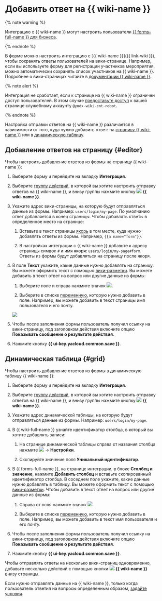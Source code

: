 # Добавить ответ на {{ wiki-name }}


{% note warning %}

Интеграцию с {{ wiki-name }} могут настроить пользователи [{{ forms-full-name }} для бизнеса](forms-for-org.md).

{% endnote %}


В форме можно настроить интеграцию с [{{ wiki-name }}]({{ link-wiki }}), чтобы сохранять ответы пользователей на вики-странице. Например, если вы используете форму для регистрации участников мероприятия, можно автоматически сохранять список участников на {{ wiki-name }}. Подробнее о вики-страницах читайте в [документации {{ wiki-name }}](../wiki/old-editor.md).

{% note alert %}

Интеграция не сработает, если к странице на {{ wiki-name }} ограничен доступ пользователей. В этом случае [предоставьте доступ](../wiki/page-management/access-setup.md) к вашей странице служебному аккаунту `@yndx-wiki-cnt-robot`.

{% endnote %}

Настройка отправки ответов на {{ wiki-name }} различается в зависимости от того, куда нужно добавить ответ: на [страницу {{ wiki-name }}](#editor) или в [динамическую таблицу](#grid).

## Добавление ответов на страницу {#editor}

Чтобы настроить добавление ответов из формы на страницу {{ wiki-name }}:

1. Выберите форму и перейдите на вкладку **Интеграция**.

1. Выберите [группу действий](notifications.md#add-integration), в которой вы хотите настроить отправку ответов на {{ wiki-name }}, и внизу группы нажмите кнопку ![](../_assets/forms/wiki-notification-new.png) **{{ wiki-name }}**.

1. Укажите адрес вики-страницы, на которую будут отправляться данные из формы. Например: `users/login/my-page`. По умолчанию ответ добавляется в конец страницы. Чтобы добавлять ответы в определенное место на странице:

    1. Вставьте в текст страницы [якорь](../wiki/actions/anchor.md) в том месте, куда нужно добавлять ответы из формы. Например, `{{a name="form"}}`.
        
    1. В настройках интеграции с {{ wiki-name }} добавьте к адресу страницы символ `#` и имя якоря: `users/login/my-page#form`. Ответы из формы будут добавляться на страницу после якоря.

1. В поле **Текст** укажите, какие данные нужно добавлять на страницу. Вы можете оформить текст с помощью [вики-разметки](../wiki/static-markup.md). 
Вы можете добавить в текст ответ на вопрос или другие данные из формы:
    
    1. Выберите поле и справа нажмите значок ![](../_assets/forms/add-var.png).
    
    1. Выберите в списке [переменную](vars.md), которую нужно добавить в поле. Например, вы можете добавить в текст страницы имя пользователя и его почту.
    
    ![](../_assets/forms/wiki-var-example-new.png)

1. Чтобы после заполнения формы пользователь получил ссылку на вики-страницу, под заголовком действия включите опцию **Показывать сообщение о результате действия**.

1. Нажмите кнопку **{{ ui-key.yacloud.common.save }}**.

## Динамическая таблица {#grid}

Чтобы настроить добавление ответов из формы в динамическую таблицу {{ wiki-name }}:

1. Выберите форму и перейдите на вкладку **Интеграция**.

1. Выберите [группу действий](notifications.md#add-integration), в которой вы хотите настроить отправку ответов на {{ wiki-name }}, и внизу группы нажмите кнопку ![](../_assets/forms/wiki-notification-new.png) **{{ wiki-name }}**.

1. Укажите адрес динамической таблицы, на которую будут отправляться данные из формы. Например: `users/login/my-page`.

1. В {{ wiki-full-name }} узнайте идентификатор столбца, в который вы хотите добавлять записи:

    1. На странице динамической таблицы справа от названия столбца нажмите ![](../_assets/wiki/svg/actions-icon.svg) → **Настройки**.

    1. Скопируйте значение поля **Уникальный идентификатор**.

1. В {{ forms-full-name }}, на странице интеграции, в блоке **Столбец и значение**, нажмите **Добавить столбец** и вставьте скопированный идентификатор столбца. В соседнем поле укажите, какие данные нужно добавлять в таблицу. Вы можете оформить текст с помощью [вики-разметки](../wiki/static-markup.md). Чтобы добавить в текст ответ на вопрос или другие данные из формы:
    
    1. Справа от поля нажмите значок ![](../_assets/forms/add-var.png).
    
    1. Выберите в списке [переменную](vars.md), которую нужно добавить в поле. Например, вы можете добавить в текст имя пользователя и его почту.

1. Чтобы после заполнения формы пользователь получил ссылку на вики-страницу, под заголовком действия включите опцию **Показывать сообщение о результате действия**.

1. Нажмите кнопку **{{ ui-key.yacloud.common.save }}**.

Чтобы отправлять ответы на несколько вики-страниц одновременно, добавьте несколько действий с помощью кнопки ![](../_assets/forms/wiki-notification-new.png) **{{ wiki-name }}** внизу страницы.

Если нужно отправлять данные на {{ wiki-name }}, только когда пользователь ответил на вопросы определенным образом, [задайте условия](notifications.md#section_xlw_rjc_tbb).